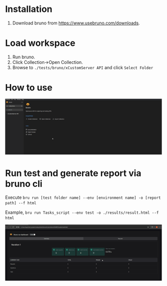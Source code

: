 # Installation
1. Download bruno from https://www.usebruno.com/downloads.

# Load workspace
1. Run bruno.
1. Click Collection->Open Collection.
1. Browse to `./tests/bruno/xCustomServer API` and click `Select Folder`

# How to use
![Bruno](../../../images/bruno_howtouse.gif)

# Run test and generate report via bruno cli
Execute `bru run [test folder name] --env [environment name] -o [report path] --f html`

Example,
`bru run Tasks_script --env test -o ./results/result.html --f html`

![Bruno Report](../../../images/bruno_report.gif)
